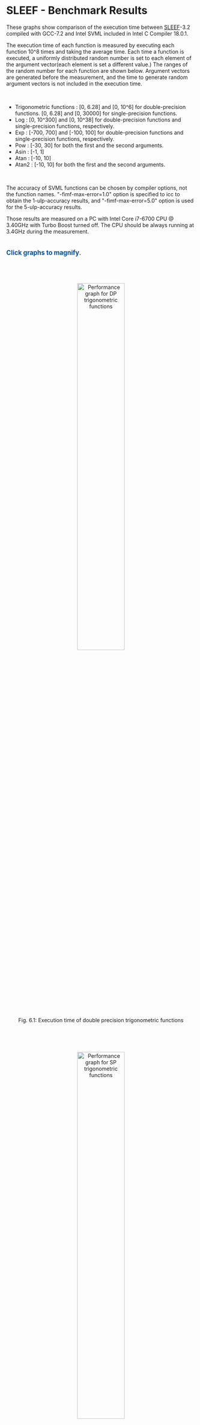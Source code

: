 <h1>SLEEF - Benchmark Results</h1>

  <p class="noindent" style="font-size:1em; margin-top:0.5cm;">
    These graphs show comparison of the execution time between
    <a class="undecorated"
    href="https://github.com/shibatch/sleef">SLEEF</a>-3.2 compiled
    with GCC-7.2 and Intel SVML included in Intel C Compiler 18.0.1.
  </p>

  <p style="font-size:1em;">
    The execution time of each function is measured by executing each
    function 10^8 times and taking the average time. Each time a
    function is executed, a uniformly distributed random number is set
    to each element of the argument vector(each element is set a
    different value.)  The ranges of the random number for each
    function are shown below. Argument vectors are generated before
    the measurement, and the time to generate random argument vectors
    is not included in the execution time.
  </p>

  <br/>
  
  <ul>
    <li>Trigonometric functions : [0, 6.28] and [0, 10^6] for
    double-precision functions. [0, 6.28] and [0, 30000] for
    single-precision functions.</li>
    <li>Log : [0, 10^300] and [0, 10^38] for double-precision
    functions and single-precision functions, respectively.</li>
    <li>Exp : [-700, 700] and [-100, 100] for double-precision
    functions and single-precision functions, respectively.</li>
    <li>Pow : [-30, 30] for both the first and the second
    arguments.</li>
    <li>Asin : [-1, 1]</li>
    <li>Atan : [-10, 10]</li>
    <li>Atan2 : [-10, 10] for both the first and the second
    arguments.</li>
  </ul>

  <br/>
  
  <p style="font-size:1em;">
    The accuracy of SVML functions can be chosen by compiler options,
    not the function names. "-fimf-max-error=1.0" option is specified
    to icc to obtain the 1-ulp-accuracy results, and
    "-fimf-max-error=5.0" option is used for the 5-ulp-accuracy
    results.
  </p>
  
  <p style="font-size:1em;">
    Those results are measured on a PC with Intel Core i7-6700 CPU @
    3.40GHz with Turbo Boost turned off. The CPU should be always
    running at 3.4GHz during the measurement.
  </p>

  <p style="font-size:1.2em; margin-top:1.0cm;">
    <b style="color:#0050a0;">Click graphs to magnify</b>.
  </p>
  
  <p style="margin-bottom:1cm;">&nbsp;</p>
  
  <p style="text-align:center; margin-bottom:2cm;">
    <a class="nothing" href="trigdp.png">
      <img src="trigdp.png" alt="Performance graph for DP trigonometric functions" width="50%" height="50%"/>
    </a>
    <br />
    Fig. 6.1: Execution time of double precision trigonometric functions
  </p>
  
  <p style="text-align:center; margin-bottom:2cm;">
    <a class="nothing" href="trigsp.png">
      <img src="trigsp.png" alt="Performance graph for SP trigonometric functions" width="50%" height="50%"/>
    </a>
    <br />
    Fig. 6.2: Execution time of single precision trigonometric functions
  </p>
  
  <p style="text-align:center; margin-bottom:2cm;">
    <a class="nothing" href="nontrigdp.png">
      <img src="nontrigdp.png" alt="Performance graph for other DP functions" width="50%" height="50%"/>
    </a>
    <br />
    Fig. 6.3: Execution time of double precision log, exp, pow and inverse trigonometric functions
  </p>

  <p style="text-align:center; margin-bottom:2cm;">
    <a class="nothing" href="nontrigsp.png">
      <img src="nontrigsp.png" alt="Performance graph for other SP functions" width="50%" height="50%"/>
    </a>
    <br />
    Fig. 6.4: Execution time of single precision log, exp, pow and inverse trigonometric functions
  </p>

